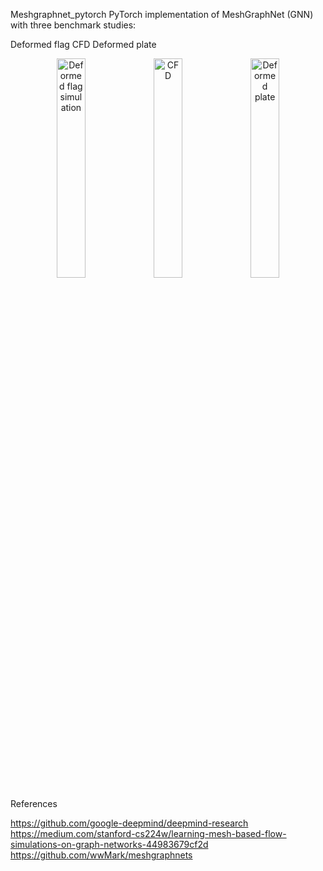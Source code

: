 Meshgraphnet_pytorch
PyTorch implementation of MeshGraphNet (GNN) with three benchmark studies:

Deformed flag
CFD
Deformed plate

<p align="center">
  <img src="https://github.com/user-attachments/assets/948533fd-55a2-425c-8fa9-7778f72e3970" width="30%" alt="Deformed flag simulation">
  <img src="https://github.com/user-attachments/assets/e8749c06-160b-4e9c-a972-521fce4d11e0" width="30%" alt="CFD">
  <img src="https://github.com/user-attachments/assets/bc1544c3-7798-4d7f-920c-dac451d1e683" width="30%" alt="Deformed plate">
</p>
References

https://github.com/google-deepmind/deepmind-research
https://medium.com/stanford-cs224w/learning-mesh-based-flow-simulations-on-graph-networks-44983679cf2d
https://github.com/wwMark/meshgraphnets

